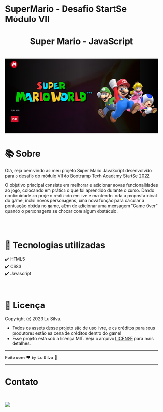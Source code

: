 # SuperMario - Desafio StartSe Módulo VII

<h1 align="center"><b>Super Mario - JavaScript</b></h1>
<h1 align="center"><img src="./Imagens/SuperMario.png"></h1>


<h1 >📚  Sobre</h1>
<p>Olá, seja bem vindo ao meu projeto Super Mario JavaScript desenvolvido para o desafio do módulo VII do Bootcamp Tech Academy StartSe 2022.</p>

<p>O objetivo principal consiste em melhorar e adicionar novas funcionalidades ao jogo, colocando em prática o que foi aprendido durante o curso. 
Dando continuidade ao projeto realizado em live e mantendo toda a proposta inical do game, inclui novos personagens, uma nova função para calcular a 
pontuação obtida no game, além de adicionar uma mensagem "Game Over" quando o personagens se chocar com algum obstáculo. </p>
<br><br>


<h1 >🚀  Tecnologias utilizadas</h1>
✔️ HTML5 <br>
✔️ CSS3 <br>
✔️ Javascript 
<br><br><br>

<h1> 📝 Licença </h1>

Copyright (c) 2023 Lu Silva.

- Todos os assets desse projeto são de uso livre, e os créditos para seus produtores estão na cena de créditos dentro do game!
- Esse projeto está sob a licença MIT. Veja o arquivo [LICENSE](https://github.com/LuSilva710/SuperMario_JavaScript/blob/main/LICENSE) para mais detalhes.

---

Feito com ♥ by Lu Silva :wave:

---
<h1> Contato </h1><br>
<p align="left">
  <a href="https://www.linkedin.com/in/ludmila-silva-s0097/" target="_blank"><img src="https://img.shields.io/badge/-LinkedIn-%230077B5?style=for-the-badge&logo=linkedin&logoColor=white"></a>
</p>
